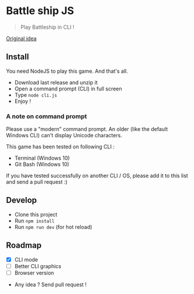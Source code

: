 # Battle ship JS

> Play Battleship in CLI !

[Original idea](https://gist.github.com/lizparody/528badd08958943a7d309195b824f25d)


## Install

You need NodeJS to play this game. And that's all.

- Download last release and unzip it
- Open a command prompt (CLI) in full screen
- Type `node cli.js`
- Enjoy !


### A note on command prompt

Please use a "modern" command prompt. An older (like the default Windows CLI) can't display Unicode characters.

This game has been tested on following CLI :

- Terminal (Windows 10)
- Git Bash (Windows 10)

If you have tested successfully on another CLI / OS, please add it to this list and send a pull request :)


## Develop

- Clone this project
- Run `npm install`
- Run `npm run dev` (for hot reload)

## Roadmap

- [x] CLI mode
- [ ] Better CLI graphics
- [ ] Browser version
- Any idea ? Send pull request !
